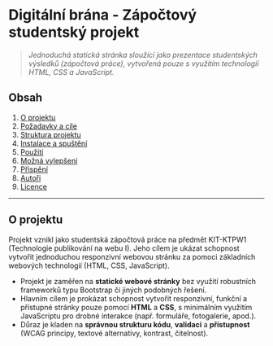 # Digitální brána - Zápočtový studentský projekt

> *Jednoduchá statická stránka sloužící jako prezentace studentských výsledků (zápočtová práce), vytvořená pouze s využitím technologií HTML, CSS a JavaScript.*

## Obsah

1. [O projektu](#o-projektu)  
2. [Požadavky a cíle](#požadavky-a-cíle)  
3. [Struktura projektu](#struktura-projektu)  
4. [Instalace a spuštění](#instalace-a-spuštění)  
5. [Použití](#použití)  
6. [Možná vylepšení](#možná-vylepšení)  
7. [Přispění](#přispění) 
8. [Autoři](#autoři)
9. [Licence](#licence)   

---

## O projektu

Projekt vznikl jako studentská zápočtová práce na předmět KIT-KTPW1 (Technologie publikování na webu I). Jeho cílem je ukázat schopnost vytvořit jednoduchou responzivní webovou stránku za pomoci základních webových technologií (HTML, CSS, JavaScript).

- Projekt je zaměřen na **statické webové stránky** bez využití robustních frameworků typu Bootstrap či jiných podobných řešení.  
- Hlavním cílem je prokázat schopnost vytvořit responzivní, funkční a přístupné stránky pouze pomocí **HTML** a **CSS**, s minimálním využitím JavaScriptu pro drobné interakce (např. formuláře, fotogalerie, apod.).  
- Důraz je kladen na **správnou strukturu kódu**, **validaci** a **přístupnost** (WCAG principy, textové alternativy, kontrast, čitelnost).

